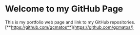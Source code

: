 # Welcome to my GitHub Page
This is my portfolio web page and link to my GitHub repositories. [**https://github.com/gcmatos**](https://github.com/gcmatos/)

